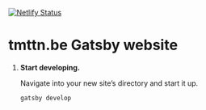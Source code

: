 [![Netlify Status](https://api.netlify.com/api/v1/badges/be69a204-608b-4d68-9882-2eee8c608e24/deploy-status)](https://app.netlify.com/sites/tmttnbe/deploys)

# tmttn.be Gatsby website

1.  **Start developing.**

    Navigate into your new site’s directory and start it up.

    ```shell
    gatsby develop
    ```